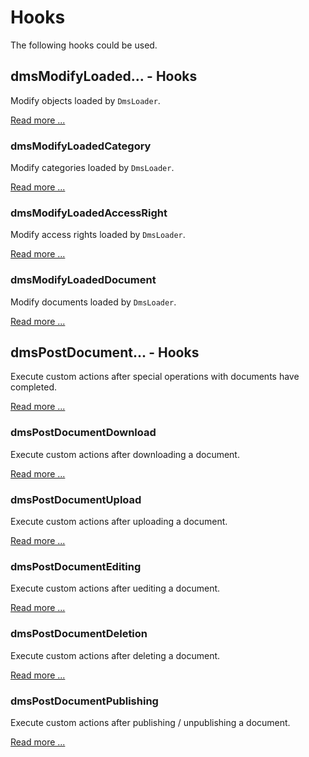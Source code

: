 # Hooks

The following hooks could be used.

## dmsModifyLoaded... - Hooks

Modify objects loaded by `DmsLoader`.

[Read more ...](dmsModifyLoadedHooks.md)

### dmsModifyLoadedCategory

Modify categories loaded by `DmsLoader`.

[Read more ...](dmsModifyLoadedHooks.md#dmsmodifyloadedcategory)

### dmsModifyLoadedAccessRight

Modify access rights loaded by `DmsLoader`.

[Read more ...](dmsModifyLoadedHooks.md#dmsmodifyloadedaccessright)

### dmsModifyLoadedDocument

Modify documents loaded by `DmsLoader`.

[Read more ...](dmsModifyLoadedHooks.md#dmsmodifyloadeddocument)

## dmsPostDocument... - Hooks

Execute custom actions after special operations with documents have completed.

[Read more ...](dmsPostDocument.md)

### dmsPostDocumentDownload

Execute custom actions after downloading a document.

[Read more ...](dmsPostDocument.md#dmspostdocumentdownload)

### dmsPostDocumentUpload

Execute custom actions after uploading a document.

[Read more ...](dmsPostDocument.md#dmspostdocumentupload)

### dmsPostDocumentEditing

Execute custom actions after uediting a document.

[Read more ...](dmsPostDocument.md#dmspostdocumentediting)

### dmsPostDocumentDeletion

Execute custom actions after deleting a document.

[Read more ...](dmsPostDocument.md#dmspostdocumentdeletion)

### dmsPostDocumentPublishing

Execute custom actions after publishing / unpublishing a document.

[Read more ...](dmsPostDocument.md#dmspostdocumentpublishing)
